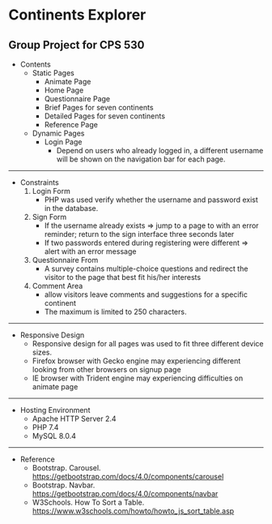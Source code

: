 # Continents Explorer
Group Project for CPS 530
----
- Contents
    - Static Pages
        * Animate Page
        * Home Page
        * Questionnaire Page
        * Brief Pages for seven continents
        * Detailed Pages for seven continents
        * Reference Page
    - Dynamic Pages
        * Login Page
            * Depend on users who already logged in, a different username will be shown on the navigation bar for each page.
----
- Constraints
    1. Login Form
        - PHP was used verify whether the username and password exist in the database.
    2. Sign Form 
        - If the username already exists => jump to a page to with an error reminder; return to the sign interface three seconds later
        - If two passwords entered during registering were different => alert with an error message
    3. Questionnaire From 
        - A survey contains multiple-choice questions and redirect the visitor to the page that best fit his/her interests
    4. Comment Area 
        - allow visitors leave comments and suggestions for a specific continent
        - The maximum is limited to 250 characters.
----
- Responsive Design
    * Responsive design for all pages was used to fit three different device sizes.
    * Firefox browser with Gecko engine may experiencing different looking from other browsers on signup page 
    * IE browser with Trident engine may experiencing difficulties on animate page 
----
- Hosting Environment
    * Apache HTTP Server 2.4
    * PHP 7.4
    * MySQL 8.0.4
----
- Reference
    * Bootstrap. Carousel. https://getbootstrap.com/docs/4.0/components/carousel
    * Bootstrap. Navbar. https://getbootstrap.com/docs/4.0/components/navbar
    * W3Schools. How To Sort a Table. https://www.w3schools.com/howto/howto_js_sort_table.asp